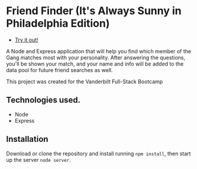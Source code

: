 # Friend Finder (It's Always Sunny in Philadelphia Edition)

- [Try it out!](https://blooming-temple-81161.herokuapp.com/)

A Node and Express application that will help you find which member of the Gang matches most with your personality. After answering the questions, you'll be shown your match, and your name and info will be added to the data pool for future friend searches as well.

This project was created for the Vanderbilt Full-Stack Bootcamp

## Technologies used.

- Node
- Express

## Installation

Download or clone the repository and install running `npm install`, then start up the server `node server`.
